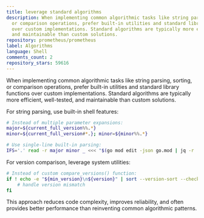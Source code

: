```yaml
---
title: leverage standard algorithms
description: When implementing common algorithmic tasks like string parsing, sorting,
  or comparison operations, prefer built-in utilities and standard library functions
  over custom implementations. Standard algorithms are typically more efficient, well-tested,
  and maintainable than custom solutions.
repository: prometheus/prometheus
label: Algorithms
language: Shell
comments_count: 2
repository_stars: 59616
---
```


When implementing common algorithmic tasks like string parsing, sorting, or comparison operations, prefer built-in utilities and standard library functions over custom implementations. Standard algorithms are typically more efficient, well-tested, and maintainable than custom solutions.

For string parsing, use built-in shell features:
```bash
# Instead of multiple parameter expansions:
major=${current_full_version%%.*}
minor=${current_full_version#*.}; minor=${minor%%.*}

# Use single-line built-in parsing:
IFS='.' read -r major minor _ <<< "$(go mod edit -json go.mod | jq -r .Go)"
```

For version comparison, leverage system utilities:
```bash
# Instead of custom compare_versions() function:
if ! echo -e "${min_version}\n${version}" | sort --version-sort --check=silent; then
    # handle version mismatch
fi
```

This approach reduces code complexity, improves reliability, and often provides better performance than reinventing common algorithmic patterns.